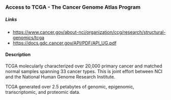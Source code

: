 ### Access to TCGA  - The Cancer Genome Atlas Program

##### Links
- https://www.cancer.gov/about-nci/organization/ccg/research/structural-genomics/tcga
- https://docs.gdc.cancer.gov/API/PDF/API_UG.pdf

#### Description
TCGA molecularly characterized over 20,000 primary cancer and matched normal 
samples spanning 33 cancer types. 
This is joint effort between NCI and the National Human Genome Research Institute.

TCGA generated over 2.5 petabytes of genomic, epigenomic, transcriptomic, and proteomic data. 

 

